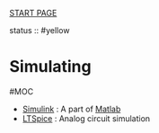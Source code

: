 [START PAGE](../START%20PAGE.md)

status :: #yellow 

# Simulating

\#MOC

* [Simulink](Matlab/Simulink.md) : A part of [Matlab](Matlab/Matlab.md)
* [LTSpice](LTSpice/LTSpice.md) : Analog circuit simulation
